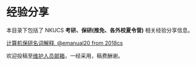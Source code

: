 # 经验分享

本目录下包括了 NKUCS **考研、保研(推免、各外校夏令营)** 相关经验分享信息。

[计算机保研名词解释, @emanual20 from 2018cs](/experiences/master/master_0.md)

欢迎投稿至[维护人员邮箱](mailto:emanual20@foxmail.com)，一经采用，稿费酬谢。